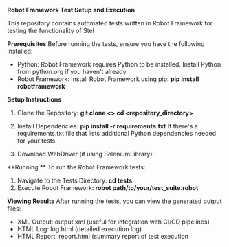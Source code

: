 **Robot Framework Test Setup and Execution**

This repository contains automated tests written in Robot Framework for testing the functionality of Stel

**Prerequisites**
Before running the tests, ensure you have the following installed:

- Python: Robot Framework requires Python to be installed. Install Python from python.org if you haven't already.
- Robot Framework: Install Robot Framework using pip:
  **pip install robotframework**

**Setup Instructions**
1. Clone the Repository: 
**git clone <>
cd <repository_directory>**
2. Install Dependencies:
**pip install -r requirements.txt**
If there's a requirements.txt file that lists additional Python dependencies needed for your tests.

3. Download WebDriver (if using SeleniumLibrary):

**Running **
To run the Robot Framework tests:
1. Navigate to the Tests Directory: **cd tests**
2. Execute Robot Framework: **robot path/to/your/test_suite.robot**

**Viewing Results**
After running the tests, you can view the generated output files:

- XML Output: output.xml (useful for integration with CI/CD pipelines)
- HTML Log: log.html (detailed execution log)
- HTML Report: report.html (summary report of test execution
